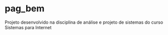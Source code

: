 # pag_bem
Projeto desenvolvido na disciplina de análise e projeto de sistemas do curso Sistemas para Internet
